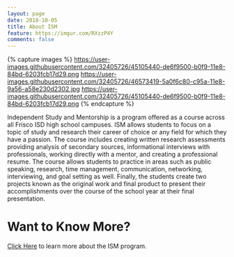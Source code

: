 ```yaml
---
layout: page
date: 2018-10-05
title: About ISM
feature: https://imgur.com/RXzzP4Y
comments: false
---
```


{% capture images %}
    https://user-images.githubusercontent.com/32405726/45105440-de6f9500-b0f9-11e8-84bd-6203fcb17d29.png
    https://user-images.githubusercontent.com/32405726/46573419-5a0f6c80-c95a-11e8-9a56-a58e230d2302.jpg
    https://user-images.githubusercontent.com/32405726/45105440-de6f9500-b0f9-11e8-84bd-6203fcb17d29.png
{% endcapture %}

Independent Study and Mentorship is a program offered as a course across all Frisco ISD high school campuses. ISM allows students to focus on a topic of study and research their career of choice or any field for which they have a passion. The course includes creating written research assessments providing analysis of secondary sources, informational interviews with professionals, working directly with a mentor, and creating a professional resume. The course allows students to practice in areas such as public speaking, research, time management, communication, networking, interviewing, and goal setting as well. Finally, the students create two projects known as the original work and final product to present their accomplishments over the course of the school year at their final presentation.  

# Want to Know More?

<a href="https://www.friscoisd.org/departments/independent-study-mentorship/home" title="Click Here">Click Here</a> to learn more about the ISM program.
